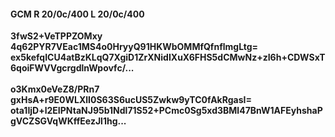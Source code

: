 #### GCM R 20/0c/400 L 20/0c/400
**3fwS2+VeTPPZOMxy**<br/>**4q62PYR7VEac1MS4o0HryyQ91HKWbOMMfQfnflmgLtg=**<br/>**ex5kefqICU4atBzKLqQ7XgiD1ZrXNidIXuX6FHS5dCMwNz+zI6h+CDWSxT6qoiFWVVgcrgdlnWpovfc/...**<br/><br/>
**o3Kmx0eVeZ8/PRn7**<br/>**gxHsA+r9E0WLXlI0S63S6ucUS5Zwkw9yTC0fAkRgasI=**<br/>**ota1IjD+l2EIPNtaNJ95b1Ndl71S52+PCmc0Sg5xd3BMl47BnW1AFEyhshaPgVCZSGVqWKffEezJl1hg...**